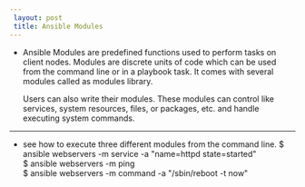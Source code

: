```yaml
---
 layout: post
 title: Ansible Modules
---
```

 - 
   Ansible Modules are predefined functions used to perform tasks on client nodes.
   Modules are discrete units of code which can be used from the command line or in a playbook task.
   It comes with several modules called as modules library.

   Users can also write their modules. These modules can control like services, system resources, files, or packages, etc. and handle executing system commands.

---

 - see how to execute three different modules from the command line.
     $ ansible webservers -m service -a "name=httpd state=started"  
     $ ansible webservers -m ping  
     $ ansible webservers -m command -a "/sbin/reboot -t now" 